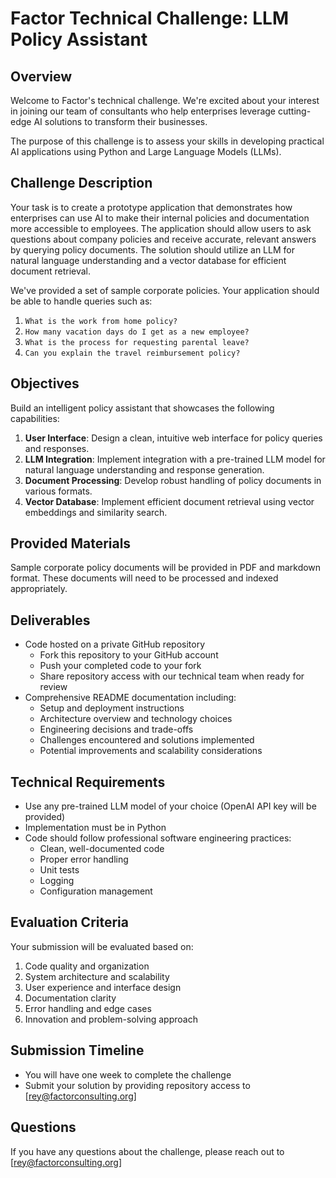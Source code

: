 # Factor Technical Challenge: LLM Policy Assistant
## Overview
Welcome to Factor's technical challenge. We're excited about your interest in joining our team of consultants who help enterprises leverage cutting-edge AI solutions to transform their businesses.

The purpose of this challenge is to assess your skills in developing practical AI applications using Python and Large Language Models (LLMs).

## Challenge Description
Your task is to create a prototype application that demonstrates how enterprises can use AI to make their internal policies and documentation more accessible to employees. The application should allow users to ask questions about company policies and receive accurate, relevant answers by querying policy documents. The solution should utilize an LLM for natural language understanding and a vector database for efficient document retrieval.

We've provided a set of sample corporate policies. Your application should be able to handle queries such as:

1. `What is the work from home policy?`
2. `How many vacation days do I get as a new employee?`
3. `What is the process for requesting parental leave?`
4. `Can you explain the travel reimbursement policy?`

## Objectives
Build an intelligent policy assistant that showcases the following capabilities:

1. **User Interface**: Design a clean, intuitive web interface for policy queries and responses.
2. **LLM Integration**: Implement integration with a pre-trained LLM model for natural language understanding and response generation.
3. **Document Processing**: Develop robust handling of policy documents in various formats.
4. **Vector Database**: Implement efficient document retrieval using vector embeddings and similarity search.

## Provided Materials
Sample corporate policy documents will be provided in PDF and markdown format. These documents will need to be processed and indexed appropriately.

## Deliverables
- Code hosted on a private GitHub repository
  - Fork this repository to your GitHub account
  - Push your completed code to your fork
  - Share repository access with our technical team when ready for review
- Comprehensive README documentation including:
  - Setup and deployment instructions
  - Architecture overview and technology choices
  - Engineering decisions and trade-offs
  - Challenges encountered and solutions implemented
  - Potential improvements and scalability considerations

## Technical Requirements
- Use any pre-trained LLM model of your choice (OpenAI API key will be provided)
- Implementation must be in Python
- Code should follow professional software engineering practices:
  - Clean, well-documented code
  - Proper error handling
  - Unit tests
  - Logging
  - Configuration management

## Evaluation Criteria
Your submission will be evaluated based on:
1. Code quality and organization
2. System architecture and scalability
3. User experience and interface design
4. Documentation clarity
5. Error handling and edge cases
6. Innovation and problem-solving approach

## Submission Timeline
- You will have one week to complete the challenge
- Submit your solution by providing repository access to [rey@factorconsulting.org]

## Questions
If you have any questions about the challenge, please reach out to [rey@factorconsulting.org]
